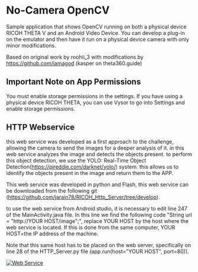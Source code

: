 # No-Camera OpenCV
Sample application that shows OpenCV running on both a physical 
device RICOH THETA V and an Android Video Device.  You
can develop a plug-in on the emulator and then have it run
on a physical device camera with only minor modifications.

Based on original work by roohii_3 with
modifications by https://github.com/iamagod (kasper on theta360.guide)

## Important Note on App Permissions

You must enable storage permissions in the settings.
If you have using a physical device RICOH THETA, you can
use Vysor to go into Settings and enable storage permissions.


## HTTP Webservice

this web service was developed as a first approach to the challenge, allowing the camera to send the
images for a deeper analysis of it. in this web service analyzes the image and detects the objects present. 
to perform this object detection, we use the YOLO: Real-Time Object Detection(https://pjreddie.com/darknet/yolo/) system. this allows us 
to identify the objects present in the image and return them to the APP.

This web service was developed in python and Flash, this web service can be downloaded from the 
following git (https://github.com/jarain78/RICOH_Http_Server/tree/develop).

to use the web service from Android studio, it is necessary to edit line 247 of the 
MainActivity.java file. In this line we find the following code "String url = "http://YOUR HOST/image";", 
replace YOUR HOST by the host where the web service is located. If this is done from the same computer,
YOUR HOST=the IP address of the machine.

Note that this same host has to be placed on the web server, specifically on line 28 of the HTTP_Server.py 
file (app.run(host="YOUR HOST", port=80)).



[![Web Service](https://youtu.be/8uAtpyOjRA8/0.jpg)](https://youtu.be/8uAtpyOjRA8 "RICOH")
